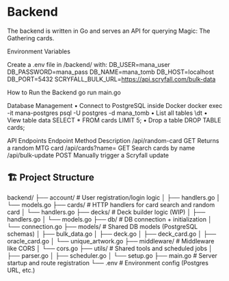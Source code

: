 # Backend
The backend is written in Go and serves an API for querying Magic: The Gathering cards.

Environment Variables

Create a .env file in /backend/ with:
    DB_USER=mana_user
    DB_PASSWORD=mana_pass
    DB_NAME=mana_tomb
    DB_HOST=localhost
    DB_PORT=5432
    SCRYFALL_BULK_URL=https://api.scryfall.com/bulk-data

How to Run the Backend
    go run main.go

Database Management
	•	Connect to PostgreSQL inside Docker
            docker exec -it mana-postgres psql -U postgres -d mana_tomb
    •	List all tables
            \dt
	•	View table data
            SELECT * FROM cards LIMIT 5;
	•	Drop a table
            DROP TABLE cards;

API Endpoints
    Endpoint	Method	Description
    /api/random-card	GET	Returns a random MTG card
    /api/cards?name=	GET	Search cards by name
    /api/bulk-update	POST	Manually trigger a Scryfall update

## 🏗 Project Structure
backend/
├── account/             # User registration/login logic
│   ├── handlers.go
│   └── models.go
├── cards/               # HTTP handlers for card search and random card
│   └── handlers.go
├── decks/               # Deck builder logic (WIP)
│   ├── handlers.go
│   └── models.go
├── db/                  # DB connection + initialization
│   └── connection.go
├── models/              # Shared DB models (PostgreSQL schemas)
│   ├── bulk_data.go
│   ├── deck.go
│   ├── deck_card.go
│   ├── oracle_card.go
│   └── unique_artwork.go
├── middleware/          # Middleware like CORS
│   └── cors.go
├── utils/               # Shared tools and scheduled jobs
│   ├── parser.go
│   ├── scheduler.go
│   └── setup.go
├── main.go              # Server startup and route registration
└── .env                 # Environment config (Postgres URL, etc.)


